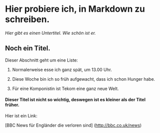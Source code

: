 # Hier probiere ich, in Markdown zu schreiben.

_Hier gibt es einen Untertitel. Wie schön ist er._

## Noch ein Titel.

Dieser Abschnitt geht um eine Liste:

1. Normalerweise esse ich ganz spät, um 13.00 Uhr.

2. Diese Woche bin ich so früh aufgewacht, dass ich schon Hunger habe.

3. Für eine Komponistin ist Tekom eine ganz neue Welt.

#### Dieser Titel ist nicht so wichtig, deswegen ist es kleiner als der Titel früher.

Hier ist ein Link:

[BBC News für Engländer die verloren sind] (http://bbc.co.uk/news)
